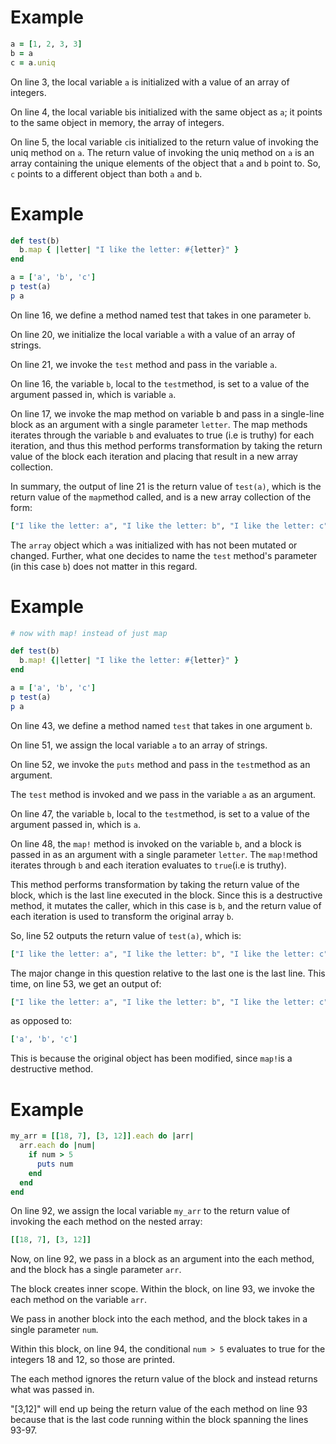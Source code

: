 # Example
```ruby
a = [1, 2, 3, 3]
b = a
c = a.uniq
```

On line 3, the local variable ```a``` is initialized with a value of an array of integers.

On line 4, the local variable ```b```is initialized with the same object as ```a```; it points to the same object in memory, the array of integers.

On line 5, the local variable ```c```is initialized to the return value of invoking the uniq method on ```a```. The return value of invoking the uniq method on ```a``` is an array containing the unique elements of the object that ```a``` and ```b``` point to. So, ```c``` points to a different object than both ```a``` and ```b```.

# Example
```ruby
def test(b)
  b.map { |letter| "I like the letter: #{letter}" }
end

a = ['a', 'b', 'c']
p test(a)
p a
```

On line 16, we define a method named test that takes in one parameter ```b```.

On line 20, we initialize the local variable ```a``` with a value of an array of strings.

On line 21, we invoke the ```test``` method and pass in the variable ```a```.

On line 16, the variable ```b```, local to the ```test```method, is set to a value of the argument passed in, which is variable ```a```.

On line 17, we invoke the map method on variable b and pass in a single-line block as an argument with a single parameter ```letter```. The map methods iterates through the variable ```b``` and evaluates to true (i.e is truthy) for each iteration, and thus this method performs transformation by taking the return value of the block each iteration and placing that result in a new array collection.

In summary, the output of line 21 is the return value of ```test(a)```, which is the return value of the ```map```method called, and is a new array collection of the form:

```ruby
["I like the letter: a", "I like the letter: b", "I like the letter: c"]
```

The `array` object which `a` was initialized with has not been mutated or changed. Further, what one decides to name the `test` method's parameter (in this case `b`) does not matter in this regard.

# Example
```ruby
# now with map! instead of just map

def test(b)
  b.map! {|letter| "I like the letter: #{letter}" }
end

a = ['a', 'b', 'c']
p test(a)
p a
```

On line 43, we define a method named ```test``` that takes in one argument ```b```.

On line 51, we assign the local variable ```a``` to an array of strings.

On line 52, we invoke the ```puts``` method and pass in the ```test```method as an argument.

The ```test``` method is invoked and we pass in the variable ```a``` as an argument.

On line 47, the variable ```b```, local to the ```test```method, is set to a value of the argument passed in, which is ```a```.

On line 48, the ```map!``` method is invoked on the variable ```b```, and a block is passed in as an argument with a single parameter ```letter```. The ```map!```method iterates through ```b``` and each iteration evaluates to ```true```(i.e is truthy).

This method performs transformation by taking the return value of the block, which is the last line executed in the block. Since this is a destructive method, it mutates the caller, which in this case is ```b```, and the return value of each iteration is used to transform the original array ```b```.

So, line 52 outputs the return value of ```test(a)```, which is:

```ruby
["I like the letter: a", "I like the letter: b", "I like the letter: c"]
```

The major change in this question relative to the last one is the last line. This time, on line 53, we get an output of:

```ruby
["I like the letter: a", "I like the letter: b", "I like the letter: c"]
```

as opposed to:
```ruby
['a', 'b', 'c']
```

This is because the original object has been modified, since ```map!```is a destructive method.

# Example

```ruby
my_arr = [[18, 7], [3, 12]].each do |arr|
  arr.each do |num|
    if num > 5
      puts num
    end
  end
end
```

On line 92, we assign the local variable ```my_arr``` to the return value of invoking the each method on the nested array:

```ruby
[[18, 7], [3, 12]]
```

Now, on line 92, we pass in a block as an argument into the each method, and the block has a single parameter ```arr```.

The block creates inner scope. Within the block, on line 93, we invoke the each method on the variable ```arr```.

We pass in another block into the each method, and the block takes in a single parameter ```num```.

Within this block, on line 94, the conditional ```num > 5``` evaluates to true for the integers 18 and 12, so those are printed.

The each method ignores the return value of the block and instead returns what was passed in.

"[3,12]" will end up being the return value of the each method on line 93 because that is the last code running within the block spanning the lines 93-97.
